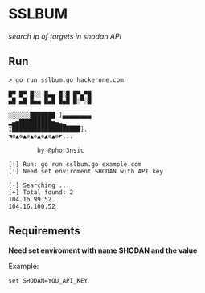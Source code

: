 # SSLBUM
*search ip of targets in shodan API*

## Run
```
> go run sslbum.go hackerone.com

█▀ █▀ █░░ █▄▄ █░█ █▀▄▀█
▄█ ▄█ █▄▄ █▄█ █▄█ █░▀░█

░░░░░░███████ ]▄▄▄▄▄▄▄▄
▂▄▅█████████▅▄▃▂
I███████████████████].
◥⊙▲⊙▲⊙▲⊙▲⊙▲⊙▲⊙◤...

		by @phor3nsic

[!] Run: go run sslbum.go example.com
[!] Need set enviroment SHODAN with API key

[-] Searching ...
[+] Total found: 2
104.16.99.52
104.16.100.52

```

## Requirements

**Need set enviroment with name SHODAN and the value**

Example:

```
set SHODAN=YOU_API_KEY
```
